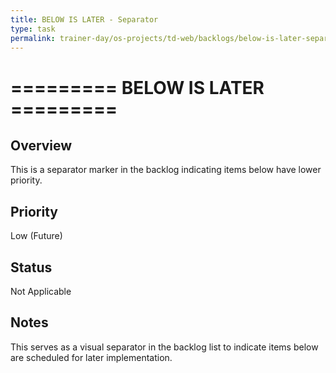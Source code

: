 ```yaml
---
title: BELOW IS LATER - Separator
type: task
permalink: trainer-day/os-projects/td-web/backlogs/below-is-later-separator
---
```


# ========= BELOW IS LATER =========

## Overview
This is a separator marker in the backlog indicating items below have lower priority.

## Priority
Low (Future)

## Status
Not Applicable

## Notes
This serves as a visual separator in the backlog list to indicate items below are scheduled for later implementation.